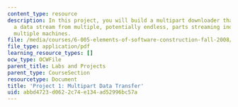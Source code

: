 ```yaml
---
content_type: resource
description: In this project, you will build a multipart downloader that assembles
  a data stream from multiple, potentially endless, parts streaming individually from
  multiple machines.
file: /media/courses/6-005-elements-of-software-construction-fall-2008/abbd4723d0622c74e134ad52996bc57a_MIT6_005f08_project01.pdf
file_type: application/pdf
learning_resource_types: []
ocw_type: OCWFile
parent_title: Labs and Projects
parent_type: CourseSection
resourcetype: Document
title: 'Project 1: Multipart Data Transfer'
uid: abbd4723-d062-2c74-e134-ad52996bc57a
---
```

